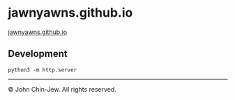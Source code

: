 # jawnyawns.github.io

[jawnyawns.github.io](https://jawnyawns.github.io)

## Development

```
python3 -m http.server
```

---

© John Chin-Jew. All rights reserved.

